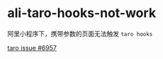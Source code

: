 # ali-taro-hooks-not-work

阿里小程序下，携带参数的页面无法触发 `taro hooks`

[taro issue #6957](https://github.com/NervJS/taro/issues/6957)
